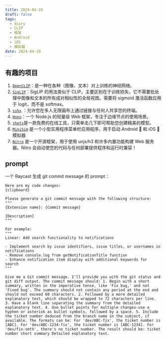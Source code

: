 ```yaml
---
title: 2024-04-19
draft: false
tags:
  - diary
  - CLIP
  - 框架
  - Android
  - iOS
  - 模拟器
date: 2024-04-19
---
```

## 有趣的项目

1. [`OpenCLIP`](https://github.com/openai/CLIP)：是一种在各种（图像、文本）对上训练的神经网络。
2. [`SigLIP`](https://arxiv.org/abs/2303.15343)：SigLIP 的用法类似于 CLIP。主要区别在于训练损失，它不需要批处理中图像和文本的所有成对相似性的全局视图。需要将 sigmoid 激活函数应用于 logit，而不是 softmax。
3. [`sshx`](https://sshx.io/) ：允许您在多人无限画布上通过链接与任何人共享您的终端。
4. [`Hono`](https://hono.dev/)：一个 Node.js 的轻量级 Web 框架，专注于边缘节点的使用场景。
5. [`shots`](https://shots.so/)是一款免费的在线工具，只需单击几下即可帮助您创建精美的模型。
6. [`MiniSim`](https://www.minisim.app/) 是一个小型实用程序菜单栏应用程序，用于启动 Android 🤖 和 iOS  模拟器
7. [`Nitro`](https://nitro.unjs.io/) 是一个开源框架，用于使用 unjs/h3 和许多内置功能构建 Web 服务器。Nitro 会自动使您的代码与任何部署提供程序和运行时兼容！

## prompt

一个 Raycast 生成 git commit message 的 prompt：

```
Here are my code changes:
{clipboard}

Please generate a git commit message with the following structure:
"""
{Extension name}: {Commit message}

{Description}
"""

For example:
"""
Linear: Add search functionality to notifications

- Implement search by issue identifiers, issue titles, or usernames in notifications
- Remove console.log from getNotificationTitle function
- Enhance notification item display with additional keywords for search
"""
```

```
Give me a Git commit message. I'll provide you with the git status and git diff output. The commit message should: 1. Begin with a short summary, written in the imperative tense, like 'Fix bug,' and not 'Fixed bug'. The summary should not contain any period at the end and should not exceed 60 characters. 2. Followed by a more detailed explanatory text, which should be wrapped to 72 characters per line. 3. Have a blank line separating the summary from the detailed explanatory text. 4. Use bullet points for multiple changes-use a hyphen or asterisk as bullet symbols, followed by a space. 5. Include the ticket number deduced from the branch name in the subject, if available. The formats can be: For 'dev/ABC-fix', the ticket number is [ABC]. For 'dev/ABC-1234-fix', the ticket number is [ABC-1234]. For 'dev/fix-smth', there's no ticket number. The result should be: ticket number short summary Detailed explanatory text.
```
